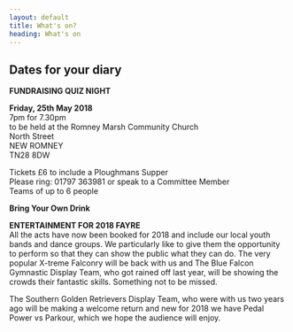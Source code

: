 ```yaml
---
layout: default
title: What's on?
heading: What's on
---
```

## Dates for your diary

**FUNDRAISING QUIZ NIGHT**

**Friday, 25th May 2018**\
7pm for 7.30pm\
to be held at the Romney Marsh Community Church\
North Street\
NEW ROMNEY\
TN28 8DW

Tickets £6 to include a Ploughmans Supper\
Please ring:  01797 363981 or speak to a Committee Member\
Teams of up to 6 people

**Bring Your Own Drink**



**ENTERTAINMENT FOR 2018 FAYRE**\
All the acts have now been booked for 2018 and include our local youth bands and dance groups.  We particularly like to give them the opportunity to perform so that they can show the public what they can do.  The very popular X-treme Falconry will be back with us and The Blue Falcon Gymnastic Display Team, who got rained off last year, will be showing the crowds their fantastic skills.  Something not to be missed.

The Southern Golden Retrievers Display Team,  who were with us two years ago will be making a welcome return and new for 2018 we have Pedal Power vs Parkour, which we hope the audience will enjoy.

